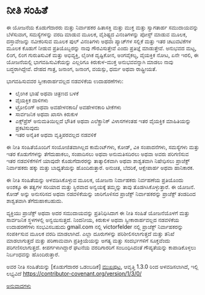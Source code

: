 # ನೀತಿ ಸಂಹಿತೆ

ಈ ಯೋಜನೆಯ ಕೊಡುಗೆದಾರರು ಮತ್ತು ನಿರ್ವಾಹಕರ ಹಿತಾಸಕ್ತಿ ಮತ್ತು ಮುಕ್ತ ಮತ್ತು ಸ್ವಾಗತಾರ್ಹ ಸಮುದಾಯವನ್ನು ಬೆಳೆಸುವಾಗ, ಸಮಸ್ಯೆಗಳನ್ನು ವರದಿ ಮಾಡುವ ಮೂಲಕ, ವೈಶಿಷ್ಟ್ಯದ ವಿನಂತಿಗಳನ್ನು ಪೋಸ್ಟ್ ಮಾಡುವ ಮೂಲಕ, ದಸ್ತಾವೇಜನ್ನು ನವೀಕರಿಸುವ ಮೂಲಕ ಪುಲ್ ವಿನಂತಿಗಳು ಅಥವಾ ಪ್ಯಾಚ್‌ಗಳ ಸಲ್ಲಿಕೆ ಮತ್ತು ಇತರ ಚಟುವಟಿಕೆಗಳ ಮೂಲಕ ಕೊಡುಗೆ ನೀಡುವ ಪ್ರತಿಯೊಬ್ಬರನ್ನು ನಾವು ಗೌರವಿಸುತ್ತೇವೆ ಎಂದು ಪ್ರತಿಜ್ಞೆ ಮಾಡುತ್ತೇವೆ.
ಅನುಭವದ ಮಟ್ಟ, ಲಿಂಗ, ಲಿಂಗ ಗುರುತಿಸುವಿಕೆ ಮತ್ತು ಅಭಿವ್ಯಕ್ತಿ, ಲೈಂಗಿಕ ದೃಷ್ಟಿಕೋನ, ಅಂಗವೈಕಲ್ಯ, ವೈಯಕ್ತಿಕ ನೋಟ, ಏನೇ ಇರಲಿ, ಈ ಯೋಜನೆಯಲ್ಲಿ ಭಾಗವಹಿಸುವಿಕೆಯನ್ನು ಎಲ್ಲರಿಗೂ ಕಿರುಕುಳ-ಮುಕ್ತ ಅನುಭವವನ್ನಾಗಿ ಮಾಡಲು ನಾವು ಬದ್ಧರಾಗಿದ್ದೇವೆ.
ದೇಹದ ಗಾತ್ರ, ಜನಾಂಗ, ಜನಾಂಗ, ವಯಸ್ಸು, ಧರ್ಮ ಅಥವಾ ರಾಷ್ಟ್ರೀಯತೆ.

ಭಾಗವಹಿಸುವವರ ಸ್ವೀಕಾರಾರ್ಹವಲ್ಲದ ನಡವಳಿಕೆಯ ಉದಾಹರಣೆಗಳು:

* ಲೈಂಗಿಕ ಭಾಷೆ ಅಥವಾ ಚಿತ್ರಣದ ಬಳಕೆ
* ವೈಯಕ್ತಿಕ ದಾಳಿಗಳು
* ಟ್ರೋಲಿಂಗ್ ಅಥವಾ ಅವಹೇಳನಕಾರಿ/ ಅವಹೇಳನಕಾರಿ ಟೀಕೆಗಳು
* ಸಾರ್ವಜನಿಕ ಅಥವಾ ಖಾಸಗಿ ಕಿರುಕುಳ
* ಎಕ್ಸ್‌ಪ್ರೆಸ್ ಅನುಮತಿಯಿಲ್ಲದೆ ಭೌತಿಕ ಅಥವಾ ಎಲೆಕ್ಟ್ರಾನಿಕ್ ವಿಳಾಸಗಳಂತಹ ಇತರ ವೈಯಕ್ತಿಕ ಮಾಹಿತಿಯನ್ನು ಪ್ರಕಟಿಸುವುದು
* ಇತರ ಅನೈತಿಕ ಅಥವಾ ವೃತ್ತಿಪರವಲ್ಲದ ನಡವಳಿಕೆ


ಈ ನೀತಿ ಸಂಹಿತೆಯೊಂದಿಗೆ ಸಂಯೋಜಿತವಾಗಿಲ್ಲದ ಕಾಮೆಂಟ್‌ಗಳು, ಕೋಡ್, ವಿಕಿ ಸಂಪಾದನೆಗಳು, ಸಮಸ್ಯೆಗಳು ಮತ್ತು ಇತರ ಕೊಡುಗೆಗಳನ್ನು ತೆಗೆದುಹಾಕಲು, ಸಂಪಾದಿಸಲು ಅಥವಾ ಅನುಮತಿಸದಿರಲು ಅಥವಾ ಅವರು ಪರಿಗಣಿಸುವ ಇತರ ನಡವಳಿಕೆಗಳಿಗೆ ಯಾವುದೇ ಕೊಡುಗೆದಾರರನ್ನು ತಾತ್ಕಾಲಿಕವಾಗಿ ಅಥವಾ ಶಾಶ್ವತವಾಗಿ ನಿಷೇಧಿಸಲು ಪ್ರಾಜೆಕ್ಟ್ ನಿರ್ವಾಹಕರು ಹಕ್ಕು ಮತ್ತು ಬಾಧ್ಯತೆಯನ್ನು ಹೊಂದಿರುತ್ತಾರೆ. ಅನುಚಿತ, ಬೆದರಿಕೆ, ಆಕ್ಷೇಪಾರ್ಹ ಅಥವಾ ಹಾನಿಕಾರಕ.

ಈ ನೀತಿ ಸಂಹಿತೆಯನ್ನು ಅಳವಡಿಸಿಕೊಳ್ಳುವ ಮೂಲಕ, ಯೋಜನಾ ನಿರ್ವಾಹಕರು ನಿರ್ವಹಣೆಯ ಪ್ರತಿಯೊಂದು ಅಂಶಕ್ಕೂ ಈ ತತ್ವಗಳ ಸರಿಯಾದ ಮತ್ತು ಸ್ಥಿರವಾದ ಅನ್ವಯಕ್ಕೆ ತಮ್ಮನ್ನು ತಾವು ತೊಡಗಿಸಿಕೊಳ್ಳುತ್ತಾರೆ.
ಈ ಯೋಜನೆ. ಕೋಡ್ ಅನ್ನು ಅನುಸರಿಸದ ಅಥವಾ ನಡವಳಿಕೆಯನ್ನು ಜಾರಿಗೊಳಿಸದ ಪ್ರಾಜೆಕ್ಟ್ ನಿರ್ವಾಹಕರನ್ನು ಪ್ರಾಜೆಕ್ಟ್ ತಂಡದಿಂದ ಶಾಶ್ವತವಾಗಿ ತೆಗೆದುಹಾಕಬಹುದು.

ವ್ಯಕ್ತಿಯು ಪ್ರಾಜೆಕ್ಟ್ ಅಥವಾ ಅದರ ಸಮುದಾಯವನ್ನು ಪ್ರತಿನಿಧಿಸಿದಾಗ ಈ ನೀತಿ ಸಂಹಿತೆ ಯೋಜನೆಯೊಳಗೆ ಮತ್ತು ಸಾರ್ವಜನಿಕ ಸ್ಥಳಗಳಲ್ಲಿ ಅನ್ವಯಿಸುತ್ತದೆ. ನಿಂದನೀಯ, ಕಿರುಕುಳ ಅಥವಾ ಸ್ವೀಕಾರಾರ್ಹವಲ್ಲದ ನಡವಳಿಕೆಯ ಉದಾಹರಣೆಗಳು ಸಂಭವಿಸಬಹುದು
gmail.com ನಲ್ಲಿ victorfelder ನಲ್ಲಿ ಪ್ರಾಜೆಕ್ಟ್ ನಿರ್ವಾಹಕರನ್ನು ಸಂಪರ್ಕಿಸುವ ಮೂಲಕ ವರದಿ ಮಾಡಲಾಗಿದೆ. ಎಲ್ಲಾ ದೂರುಗಳನ್ನು ಪರಿಶೀಲಿಸಲಾಗುತ್ತದೆ ಮತ್ತು ತನಿಖೆ ಮಾಡಲಾಗುತ್ತದೆ ಮತ್ತು ಪರಿಣಾಮವಾಗಿ ಪ್ರತಿಕ್ರಿಯೆಯನ್ನು ಅಗತ್ಯ ಮತ್ತು ಸಂದರ್ಭಗಳಿಗೆ ಸೂಕ್ತವೆಂದು ಪರಿಗಣಿಸಲಾಗುತ್ತದೆ. ಕೀಪರ್ಗಳಾಗಿದ್ದಾರೆ
ಘಟನೆಯ ವರದಿಗಾರರಿಗೆ ಸಂಬಂಧಿಸಿದಂತೆ ಗೌಪ್ಯತೆಯನ್ನು ಕಾಪಾಡಿಕೊಳ್ಳಲು ನಿರ್ಬಂಧವನ್ನು ಹೊಂದಿರುತ್ತಾರೆ.


ಅವರ ನೀತಿ ಸಂಹಿತೆಯನ್ನು [ಕೊಡುಗೆದಾರರ ಒಡಂಬಡಿಕೆ] [ಮುಖಪುಟ], ಆವೃತ್ತಿ 1.3.0 ರಿಂದ ಅಳವಡಿಸಲಾಗಿದೆ, ಇಲ್ಲಿ ಲಭ್ಯವಿದೆ
https://contributor-covenant.org/version/1/3/0/

[ಮುಖಪುಟ]: https://contributor-covenant.org

[ಅನುವಾದಗಳು](README.md#translations)